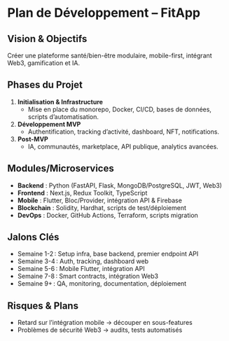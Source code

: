 # Plan de Développement – FitApp

## Vision & Objectifs
Créer une plateforme santé/bien-être modulaire, mobile-first, intégrant Web3, gamification et IA.

## Phases du Projet
1. **Initialisation & Infrastructure**
   - Mise en place du monorepo, Docker, CI/CD, bases de données, scripts d’automatisation.
2. **Développement MVP**
   - Authentification, tracking d’activité, dashboard, NFT, notifications.
3. **Post-MVP**
   - IA, communautés, marketplace, API publique, analytics avancées.

## Modules/Microservices
- **Backend** : Python (FastAPI, Flask, MongoDB/PostgreSQL, JWT, Web3)
- **Frontend** : Next.js, Redux Toolkit, TypeScript
- **Mobile** : Flutter, Bloc/Provider, intégration API & Firebase
- **Blockchain** : Solidity, Hardhat, scripts de test/déploiement
- **DevOps** : Docker, GitHub Actions, Terraform, scripts migration

## Jalons Clés
- Semaine 1-2 : Setup infra, base backend, premier endpoint API
- Semaine 3-4 : Auth, tracking, dashboard web
- Semaine 5-6 : Mobile Flutter, intégration API
- Semaine 7-8 : Smart contracts, intégration Web3
- Semaine 9+ : QA, monitoring, documentation, déploiement

## Risques & Plans
- Retard sur l’intégration mobile → découper en sous-features
- Problèmes de sécurité Web3 → audits, tests automatisés
